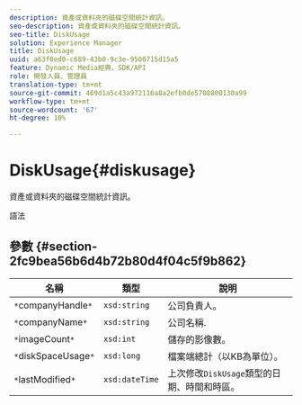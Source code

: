 ```yaml
---
description: 資產或資料夾的磁碟空間統計資訊。
seo-description: 資產或資料夾的磁碟空間統計資訊。
seo-title: DiskUsage
solution: Experience Manager
title: DiskUsage
uuid: a63f0ed0-c689-43b0-9c3e-9500715d15a5
feature: Dynamic Media經典，SDK/API
role: 開發人員、管理員
translation-type: tm+mt
source-git-commit: 469d1a5c43a972116a8a2efb0de5708800130a99
workflow-type: tm+mt
source-wordcount: '67'
ht-degree: 10%

---
```



# DiskUsage{#diskusage}

資產或資料夾的磁碟空間統計資訊。

語法

## 參數 {#section-2fc9bea56b6d4b72b80d4f04c5f9b862}

| 名稱 | 類型 | 說明 |
|---|---|---|
| `*`companyHandle`*` | `xsd:string` | 公司負責人。 |
| `*`companyName`*` | `xsd:string` | 公司名稱. |
| `*`imageCount`*` | `xsd:int` | 儲存的影像數。 |
| `*`diskSpaceUsage`*` | `xsd:long` | 檔案端總計（以KB為單位）。 |
| `*`lastModified`*` | `xsd:dateTime` | 上次修改`DiskUsage`類型的日期、時間和時區。 |


